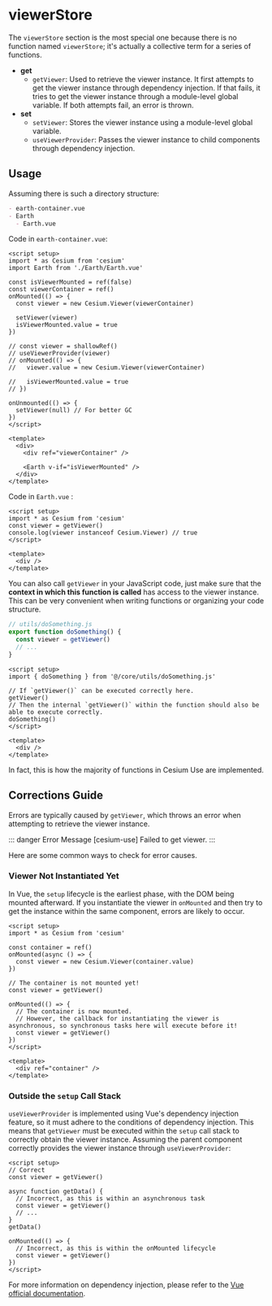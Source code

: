 # viewerStore

The `viewerStore` section is the most special one because there is no function named `viewerStore`; it's actually a collective term for a series of functions.

- **get**
  - `getViewer`: Used to retrieve the viewer instance. It first attempts to get the viewer instance through dependency injection. If that fails, it tries to get the viewer instance through a module-level global variable. If both attempts fail, an error is thrown.
- **set**
  - `setViewer`: Stores the viewer instance using a module-level global variable.
  - `useViewerProvider`: Passes the viewer instance to child components through dependency injection.

## Usage

Assuming there is such a directory structure:

```md
- earth-container.vue
- Earth
  - Earth.vue
```

Code in `earth-container.vue`:

```vue {10,15}
<script setup>
import * as Cesium from 'cesium'
import Earth from './Earth/Earth.vue'

const isViewerMounted = ref(false)
const viewerContainer = ref()
onMounted(() => {
  const viewer = new Cesium.Viewer(viewerContainer)

  setViewer(viewer)
  isViewerMounted.value = true
})

// const viewer = shallowRef()
// useViewerProvider(viewer)
// onMounted(() => {
//   viewer.value = new Cesium.Viewer(viewerContainer)

//   isViewerMounted.value = true
// })

onUnmounted(() => {
  setViewer(null) // For better GC
})
</script>

<template>
  <div>
    <div ref="viewerContainer" />

    <Earth v-if="isViewerMounted" />
  </div>
</template>
```

Code in `Earth.vue` :

```vue {3}
<script setup>
import * as Cesium from 'cesium'
const viewer = getViewer()
console.log(viewer instanceof Cesium.Viewer) // true
</script>

<template>
  <div />
</template>
```

You can also call `getViewer` in your JavaScript code, just make sure that the **context in which this function is called** has access to the viewer instance. This can be very convenient when writing functions or organizing your code structure.

```js
// utils/doSomething.js
export function doSomething() {
  const viewer = getViewer()
  // ...
}
```

```vue
<script setup>
import { doSomething } from '@/core/utils/doSomething.js'

// If `getViewer()` can be executed correctly here.
getViewer()
// Then the internal `getViewer()` within the function should also be able to execute correctly.
doSomething()
</script>

<template>
  <div />
</template>
```

In fact, this is how the majority of functions in Cesium Use are implemented.

## Corrections Guide

Errors are typically caused by `getViewer`, which throws an error when attempting to retrieve the viewer instance.

::: danger Error Message
[cesium-use] Failed to get viewer.
:::

Here are some common ways to check for error causes.

### Viewer Not Instantiated Yet

In Vue, the `setup` lifecycle is the earliest phase, with the DOM being mounted afterward. If you instantiate the viewer in `onMounted` and then try to get the instance within the same component, errors are likely to occur.

```vue {9-10,13-15}
<script setup>
import * as Cesium from 'cesium'

const container = ref()
onMounted(async () => {
  const viewer = new Cesium.Viewer(container.value)
})

// The container is not mounted yet!
const viewer = getViewer()

onMounted(() => {
  // The container is now mounted.
  // However, the callback for instantiating the viewer is asynchronous, so synchronous tasks here will execute before it!
  const viewer = getViewer()
})
</script>

<template>
  <div ref="container" />
</template>
```

### Outside the `setup` Call Stack

`useViewerProvider` is implemented using Vue's dependency injection feature, so it must adhere to the conditions of dependency injection. This means that `getViewer` must be executed within the `setup` call stack to correctly obtain the viewer instance. Assuming the parent component correctly provides the viewer instance through `useViewerProvider`:

```vue
<script setup>
// Correct
const viewer = getViewer()

async function getData() {
  // Incorrect, as this is within an asynchronous task
  const viewer = getViewer()
  // ...
}
getData()

onMounted(() => {
  // Incorrect, as this is within the onMounted lifecycle
  const viewer = getViewer()
})
</script>
```

For more information on dependency injection, please refer to the [Vue official documentation](https://cn.vuejs.org/guide/components/provide-inject.html).
